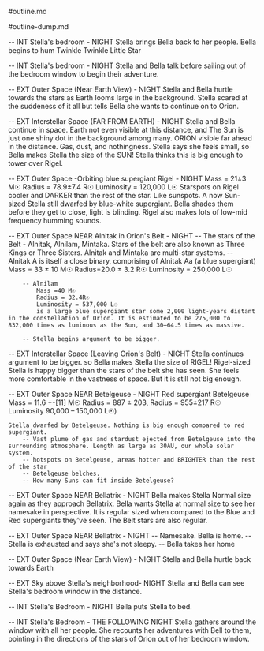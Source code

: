 #outline.md

#outline-dump.md

-- INT Stella's bedroom - NIGHT
    Stella brings Bella back to her people. Bella begins to hum Twinkle Twinkle Little Star

-- INT Stella's bedroom - NIGHT
    Stella and Bella talk before sailing out of the bedroom window to begin their adventure.

-- EXT Outer Space (Near Earth View) - NIGHT
    Stella and Bella hurtle towards the stars as Earth looms large in the background. Stella scared at the suddeness of it all but tells Bella she wants to continue on to Orion.

-- EXT Interstellar Space (FAR FROM EARTH) - NIGHT
    Stella and Bella continue in space. Earth not even visible at this distance, and The Sun is just one shiny dot in the background among many.
    ORION visible far ahead in the distance.
    Gas, dust, and nothingness. Stella says she feels small, so Bella makes Stella the size of the SUN! 
    Stella thinks this is big enough to tower over Rigel.
    

-- EXT Outer Space -Orbiting blue supergiant Rigel - NIGHT
        Mass = 21±3 M☉
        Radius = 78.9±7.4 R☉
        Luminosity = 120,000 L☉
    Starspots on Rigel cooler and DARKER than the rest of the star. Like sunspots. A now Sun-sized Stella still dwarfed by blue-white supergiant. Bella shades them before they get to close, light is blinding. Rigel also makes lots of low-mid frequency humming sounds.

-- EXT Outer Space NEAR Alnitak in Orion's Belt - NIGHT
        -- The stars of the Belt - Alnitak, Alnilam, Mintaka. Stars of the belt are also known as Three Kings or Three Sisters. Alnitak and Mintaka are multi-star systems. 
        -- Alnitak A is itself a close binary, comprising  of Alnitak Aa (a blue supergiant) 
            Mass = 33 ± 10 M☉
            Radius=20.0 ± 3.2 R☉
            Luminosity = 250,000 L☉

        -- Alnilam 
            Mass =40 M☉
            Radius = 32.4R☉
            Luminosity = 537,000 L☉
            is a large blue supergiant star some 2,000 light-years distant in the constellation of Orion. It is estimated to be 275,000 to 832,000 times as luminous as the Sun, and 30–64.5 times as massive.

        -- Stella begins argument to be bigger. 

-- EXT Interstellar Space (Leaving Orion's Belt) - NIGHT
    Stella continues argument to be bigger. so Bella makes Stella the size of RIGEL! Rigel-sized Stella is happy bigger than the stars of the belt she has seen. She feels more comfortable in the vastness of space.
    But it is still not big enough.

-- EXT Outer Space NEAR Betelgeuse - NIGHT
        Red supergiant Betelgeuse 
            Mass = 11.6 +-[11] M☉
            Radius = 887 ± 203, 
            Radius = 955±217 R☉
            Luminosity  90,000 – 150,000 L☉)

    Stella dwarfed by Betelgeuse. Nothing is big enough compared to red supergiant. 
        -- Vast plume of gas and stardust ejected from Betelgeuse into the surrounding atmosphere. Length as large as 30AU, our whole solar system.
        -- hotspots on Betelgeuse, areas hotter and BRIGHTER than the rest of the star
        -- Betelgeuse belches.
        -- How many Suns can fit inside Betelgeuse?

-- EXT Outer Space NEAR Bellatrix - NIGHT
        Bella makes Stella Normal size again as they approach Bellatrix.
        Bella wants Stella at normal size to see her namesake in perspective. It is regular sized when compared to the Blue and Red supergiants they've seen. The Belt stars are also regular. 

-- EXT Outer Space NEAR Bellatrix - NIGHT
            -- Namesake. Bella is home. 
            -- Stella is exhausted and says she's not sleepy. 
            -- Bella takes her home

-- EXT Outer Space (Near Earth View) - NIGHT
    Stella and Bella hurtle back towards Earth

-- EXT Sky above Stella's neighborhood- NIGHT
    Stella and Bella can see Stella's bedroom window in the distance.

-- INT Stella's Bedroom - NIGHT
    Bella puts Stella to bed.

-- INT Stella's Bedroom - THE FOLLOWING NIGHT
    Stella gathers around the window with all her people. She recounts her adventures with Bell to them, pointing in the directions of the stars of Orion out of her bedroom window.